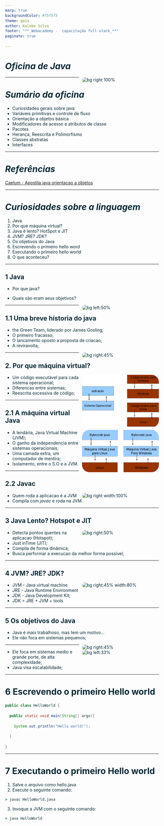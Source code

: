 ```yaml
---
marp: true
backgroundColor: #f5f5f5
theme: gaia
author: Kalebe Silva
footer: "**_Webacademy -  capacitação full-stack_**"
paginate: true

---
```

<style>
    :root{
        
        color: #092a35;
    }
    h1, h2 {
       
        font-weight: bold;
    },
    p{
       font-family: Roboto;
       font-weight: normal;
       font-size: 30px; 
    }

</style>


# *Oficina de Java*  

![bg right 100%](https://logos-download.com/wp-content/uploads/2016/10/Java_logo_icon.png)

---

# *Sumário da oficina*

* Curiosidades gerais sobre java
* Variáveis primitivas e controle de fluxo
* Orientação a objetos básica
* Modificadores de acesso e atributos de classe
* Pacotes 
* Herança, Reescrita e Polimorfismo
* Classes abstratas 
* Interfaces
---

# *Referências*

[Caelum - Apostila java orientacao a objetos](https://www.caelum.com.br/apostila/apostila-java-orientacao-objetos.pdf)

---
# *Curiosidades sobre a linguagem*

1. Java 
2. Por que máquina virtual?
3. Java é lento? HotSpot e JIT
3. JVM? JRE? JDK? 
3. Os objetivos do Java
3. Escrevendo o primeiro hello word
3. Executando o primeiro hello world
3. O que aconteceu?
  
---

## 1  Java 

* Por que java?

* Quais são eram seus objetivos?



![ bg left:50% ](https://i.pinimg.com/originals/e8/a0/df/e8a0dfeff81796f2993238f6be9d72fe.jpg)

---

## 1.1  Uma breve hístoria do java

- the Green	Team, liderado por James Gosling;
- O primeiro fracasso;
- O lancamento oposto a proposta de criacao; 
-  A reviravolta;

![bg right:45% ](https://th.bing.com/th/id/R.def93d0484ede0767cf06d453ed62afd?rik=6grLXV3ZZs0pPQ&riu=http%3a%2f%2f1.bp.blogspot.com%2f-dJAe_zEuTzQ%2fUchogDosx-I%2fAAAAAAAACQE%2fh32Z1a2WT3w%2fw1200-h630-p-k-no-nu%2fJamesGoslingJava.jpg&ehk=anaR18y4PX7pMnIkONZ7N7eauaObklx2oXD7e56XLQw%3d&risl=&pid=ImgRaw&r=0)


---
<style>
    img{
        display: flex;
        justify-content: space-between;
        width: 50%;
        float: right;
        border-radius: 24px;
        border: 0 5px;
        margin: 0px 0px 0px 10px;
    }

</style>
## 2. Por que máquina virtual? 

![](/img/teeste.png)

* Um código executável para cada sistema operacional;
* Diferencas entre sistemas;
* Reescrita excessiva de código;

---

## 2.1 A máquina virtual Java

![](/img/Maquina%20virtual%20java.png)

* A lendária, Java Virtual Machine (JVM);
* O ganho da independencia entre sistemas operacionais;
* Uma camada extra, um computador de mentira;
* Isolamento, entre o S.O e a JVM.

---

## 2.2 Javac

![bg right width:100%](https://th.bing.com/th/id/OIP.KbO0wH-DUTb_f8__Cuch_gAAAA?rs=1&pid=ImgDetMain)

* Quem roda a aplicacao é a JVM
* Compila com _javac_ e roda na JVM.

---

## 3 Java Lento? Hotspot e JIT

![bg right:50%](https://extra.globo.com/incoming/7328629-a97-db8/w976h550-PROP/filas-banco.jpg)

* Detecta pontos quentes na aplicacao (Hotspot);
* Just inTime (JIT);
* Compila de forma dinâmica;
* Busca performar a execucao da melhor forma possível;

---

## 4 JVM? JRE? JDK?

![bg right:45% width:80% ](https://i.pinimg.com/originals/e6/87/5f/e6875fa926dbb8127cabaeb5e19ea93c.jpg)

* JVM - Java virtual machine
* JRE - Java Runtime	Environment
* JDK - Java Development Kit;
* JDK = JRE + JVM + tools

---

## 5 Os objetivos do Java

* Java é mais trabalhoso, mas tem um motivo...
* Ele não foca em sistemas pequenos;


![bg right:45%](https://th.bing.com/th/id/R.c5a7297881e4605284b7e53f3121e1d0?rik=457%2fDS4Ok6exww&riu=http%3a%2f%2f1.bp.blogspot.com%2f_fU7LdRkUMVM%2fTSC6u0M17jI%2fAAAAAAAADhE%2fHZrQKLQ6IIA%2fs1600%2fMO7036.jpg&ehk=Em71KbTQcZr2Rn08BuzzRsvuc8iDeopuLrI%2fDcsf%2fPY%3d&risl=&pid=ImgRaw&r=0)

---

![bg left:33%](https://i.pinimg.com/originals/e1/42/85/e142852e67d0e9e2126debf7c42490cc.jpg)

* Ele foca em sistemas medio e grande porte, de alta complexidade;
* Java visa escalabilidade;

--- 

# 6 Escrevendo o primeiro Hello world

```Java
public class HelloWorld {
  
  public static void main(String[] args){
    
    System.out.println("Hello world!");
    
  }
  
}
```
---

# 7 Executando o primeiro Hello world

1. Salve o arquivo como hello.java
2. Execute o seguinte comando:

```cmd
> javac HelloWorld.java
```
3. Invoque a JVM com o seguinte comando:

```cmd
> java HelloWorld
``` 



